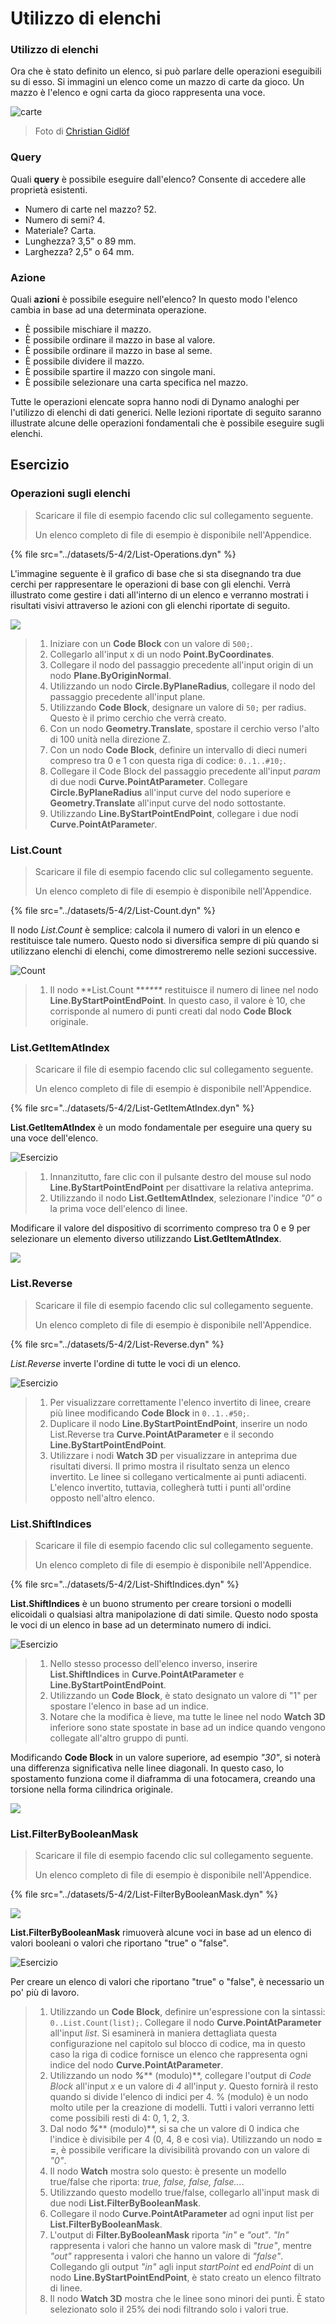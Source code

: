 # Utilizzo di elenchi

### Utilizzo di elenchi

Ora che è stato definito un elenco, si può parlare delle operazioni eseguibili su di esso. Si immagini un elenco come un mazzo di carte da gioco. Un mazzo è l'elenco e ogni carta da gioco rappresenta una voce.

![carte](../images/5-4/2/Playing\_cards\_modified.jpg)

> Foto di [Christian Gidlöf](https://commons.wikimedia.org/wiki/File:Playing\_cards\_modified.jpg)

### Query

Quali **query** è possibile eseguire dall'elenco? Consente di accedere alle proprietà esistenti.

* Numero di carte nel mazzo? 52\.
* Numero di semi? 4\.
* Materiale? Carta.
* Lunghezza? 3,5" o 89 mm.
* Larghezza? 2,5" o 64 mm.

### Azione

Quali **azioni** è possibile eseguire nell'elenco? In questo modo l'elenco cambia in base ad una determinata operazione.

* È possibile mischiare il mazzo.
* È possibile ordinare il mazzo in base al valore.
* È possibile ordinare il mazzo in base al seme.
* È possibile dividere il mazzo.
* È possibile spartire il mazzo con singole mani.
* È possibile selezionare una carta specifica nel mazzo.

Tutte le operazioni elencate sopra hanno nodi di Dynamo analoghi per l'utilizzo di elenchi di dati generici. Nelle lezioni riportate di seguito saranno illustrate alcune delle operazioni fondamentali che è possibile eseguire sugli elenchi.

## **Esercizio**

### **Operazioni sugli elenchi**

> Scaricare il file di esempio facendo clic sul collegamento seguente.
>
> Un elenco completo di file di esempio è disponibile nell'Appendice.

{% file src="../datasets/5-4/2/List-Operations.dyn" %}

L'immagine seguente è il grafico di base che si sta disegnando tra due cerchi per rappresentare le operazioni di base con gli elenchi. Verrà illustrato come gestire i dati all'interno di un elenco e verranno mostrati i risultati visivi attraverso le azioni con gli elenchi riportate di seguito.

![](../images/5-4/2/workingwithlist-listoperation.jpg)

> 1. Iniziare con un **Code Block** con un valore di `500;`.
> 2. Collegarlo all'input x di un nodo **Point.ByCoordinates**.
> 3. Collegare il nodo del passaggio precedente all'input origin di un nodo **Plane.ByOriginNormal**.
> 4. Utilizzando un nodo **Circle.ByPlaneRadius**, collegare il nodo del passaggio precedente all'input plane.
> 5. Utilizzando **Code Block**, designare un valore di `50;` per radius. Questo è il primo cerchio che verrà creato.
> 6. Con un nodo **Geometry.Translate**, spostare il cerchio verso l'alto di 100 unità nella direzione Z.
> 7. Con un nodo **Code Block**, definire un intervallo di dieci numeri compreso tra 0 e 1 con questa riga di codice: `0..1..#10;`.
> 8. Collegare il Code Block del passaggio precedente all'input _param_ di due nodi **Curve.PointAtParameter**. Collegare **Circle.ByPlaneRadius** all'input curve del nodo superiore e **Geometry.Translate** all'input curve del nodo sottostante.
> 9. Utilizzando **Line.ByStartPointEndPoint**, collegare i due nodi **Curve.PointAtParamete**_r_.

### List.Count

> Scaricare il file di esempio facendo clic sul collegamento seguente.
>
> Un elenco completo di file di esempio è disponibile nell'Appendice.

{% file src="../datasets/5-4/2/List-Count.dyn" %}

Il nodo _List.Count_ è semplice: calcola il numero di valori in un elenco e restituisce tale numero. Questo nodo si diversifica sempre di più quando si utilizzano elenchi di elenchi, come dimostreremo nelle sezioni successive.

![Count](../images/5-4/2/workingwithlist-listoperation-listcount.jpg)

> 1. Il nodo **List.Count **_****_ restituisce il numero di linee nel nodo **Line.ByStartPointEndPoint**. In questo caso, il valore è 10, che corrisponde al numero di punti creati dal nodo **Code Block** originale.

### List.GetItemAtIndex

> Scaricare il file di esempio facendo clic sul collegamento seguente.
>
> Un elenco completo di file di esempio è disponibile nell'Appendice.

{% file src="../datasets/5-4/2/List-GetItemAtIndex.dyn" %}

**List.GetItemAtIndex** è un modo fondamentale per eseguire una query su una voce dell'elenco.

![Esercizio](../images/5-4/2/workingwithlist-getitemindex01.jpg)

> 1. Innanzitutto, fare clic con il pulsante destro del mouse sul nodo **Line.ByStartPointEndPoint** per disattivare la relativa anteprima.
> 2. Utilizzando il nodo **List.GetItemAtIndex**, selezionare l'indice _"0"_ o la prima voce dell'elenco di linee.

Modificare il valore del dispositivo di scorrimento compreso tra 0 e 9 per selezionare un elemento diverso utilizzando **List.GetItemAtIndex**.

![](../images/5-4/2/workingwithlist-getitemindex02.gif)

### List.Reverse

> Scaricare il file di esempio facendo clic sul collegamento seguente.
>
> Un elenco completo di file di esempio è disponibile nell'Appendice.

{% file src="../datasets/5-4/2/List-Reverse.dyn" %}

_List.Reverse_ inverte l'ordine di tutte le voci di un elenco.

![Esercizio](../images/5-4/2/workingwithlist-listreverse.jpg)

> 1. Per visualizzare correttamente l'elenco invertito di linee, creare più linee modificando **Code Block** in `0..1..#50;`.
> 2. Duplicare il nodo **Line.ByStartPointEndPoint**, inserire un nodo List.Reverse tra **Curve.PointAtParameter** e il secondo **Line.ByStartPointEndPoint**.
> 3. Utilizzare i nodi **Watch 3D** per visualizzare in anteprima due risultati diversi. Il primo mostra il risultato senza un elenco invertito. Le linee si collegano verticalmente ai punti adiacenti. L'elenco invertito, tuttavia, collegherà tutti i punti all'ordine opposto nell'altro elenco.

### List.ShiftIndices <a href="#listshiftindices" id="listshiftindices"></a>

> Scaricare il file di esempio facendo clic sul collegamento seguente.
>
> Un elenco completo di file di esempio è disponibile nell'Appendice.

{% file src="../datasets/5-4/2/List-ShiftIndices.dyn" %}

**List.ShiftIndices** è un buono strumento per creare torsioni o modelli elicoidali o qualsiasi altra manipolazione di dati simile. Questo nodo sposta le voci di un elenco in base ad un determinato numero di indici.

![Esercizio](../images/5-4/2/workingwithlist-shiftIndices01.jpg)

> 1. Nello stesso processo dell'elenco inverso, inserire **List.ShiftIndices** in **Curve.PointAtParameter** e **Line.ByStartPointEndPoint**.
> 2. Utilizzando un **Code Block**, è stato designato un valore di "1" per spostare l'elenco in base ad un indice.
> 3. Notare che la modifica è lieve, ma tutte le linee nel nodo **Watch 3D** inferiore sono state spostate in base ad un indice quando vengono collegate all'altro gruppo di punti.

Modificando **Code Block** in un valore superiore, ad esempio _"30"_, si noterà una differenza significativa nelle linee diagonali. In questo caso, lo spostamento funziona come il diaframma di una fotocamera, creando una torsione nella forma cilindrica originale.

![](../images/5-4/2/workingwithlist-shiftIndices02.jpg)

### List.FilterByBooleanMask <a href="#listfilterbybooleanmask" id="listfilterbybooleanmask"></a>

> Scaricare il file di esempio facendo clic sul collegamento seguente.
>
> Un elenco completo di file di esempio è disponibile nell'Appendice.

{% file src="../datasets/5-4/2/List-FilterByBooleanMask.dyn" %}

![](../images/5-4/2/ListFilterBool.png)

**List.FilterByBooleanMask** rimuoverà alcune voci in base ad un elenco di valori booleani o valori che riportano "true" o "false".

![Esercizio](../images/5-4/2/workingwithlist-filterbyboolmask.jpg)

Per creare un elenco di valori che riportano "true" o "false", è necessario un po' più di lavoro.

> 1. Utilizzando un **Code Block**, definire un'espressione con la sintassi: `0..List.Count(list);`. Collegare il nodo **Curve.PointAtParameter** all'input _list_. Si esaminerà in maniera dettagliata questa configurazione nel capitolo sul blocco di codice, ma in questo caso la riga di codice fornisce un elenco che rappresenta ogni indice del nodo **Curve.PointAtParameter**.
> 2. Utilizzando un nodo _**%**_** (modulo)**, collegare l'output di _Code Block_ all'input _x_ e un valore di _4_ all'input _y_. Questo fornirà il resto quando si divide l'elenco di indici per 4. % (modulo) è un nodo molto utile per la creazione di modelli. Tutti i valori verranno letti come possibili resti di 4: 0, 1, 2, 3.
> 3. Dal nodo _**%**_** (modulo)**, si sa che un valore di 0 indica che l'indice è divisibile per 4 (0, 4, 8 e così via). Utilizzando un nodo **= =**, è possibile verificare la divisibilità provando con un valore di _"0"_.
> 4. Il nodo **Watch** mostra solo questo: è presente un modello true/false che riporta: _true, false, false, false..._.
> 5. Utilizzando questo modello true/false, collegarlo all'input mask di due nodi **List.FilterByBooleanMask**.
> 6. Collegare il nodo **Curve.PointAtParameter** ad ogni input list per **List.FilterByBooleanMask**.
> 7. L'output di **Filter.ByBooleanMask** riporta _"in"_ e _"out"_. _"In"_ rappresenta i valori che hanno un valore mask di _"true"_, mentre _"out"_ rappresenta i valori che hanno un valore di _"false"_. Collegando gli output _"in"_ agli input _startPoint_ ed _endPoint_ di un nodo **Line.ByStartPointEndPoint**, è stato creato un elenco filtrato di linee.
> 8. Il nodo **Watch 3D** mostra che le linee sono minori dei punti. È stato selezionato solo il 25% dei nodi filtrando solo i valori true.
